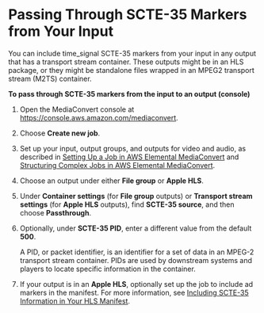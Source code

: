 # Passing Through SCTE\-35 Markers from Your Input<a name="passing-through-scte-35-markers"></a>

You can include time\_signal SCTE\-35 markers from your input in any output that has a transport stream container\. These outputs might be in an HLS package, or they might be standalone files wrapped in an MPEG2 transport stream \(M2TS\) container\.

**To pass through SCTE\-35 markers from the input to an output \(console\)**

1. Open the MediaConvert console at [https://console\.aws\.amazon\.com/mediaconvert](https://console.aws.amazon.com/mediaconvert)\.

1. Choose **Create new job**\.

1. Set up your input, output groups, and outputs for video and audio, as described in [Setting Up a Job in AWS Elemental MediaConvert](setting-up-a-job.md) and [Structuring Complex Jobs in AWS Elemental MediaConvert](structuring-complex-jobs.md)\.

1. Choose an output under either **File group** or **Apple HLS**\. 

1. Under **Container settings** \(for **File group** outputs\) or **Transport stream settings** \(for **Apple HLS** outputs\), find **SCTE\-35 source**, and then choose **Passthrough**\.

1. Optionally, under **SCTE\-35 PID**, enter a different value from the default **500**\. 

   A PID, or packet identifier, is an identifier for a set of data in an MPEG\-2 transport stream container\. PIDs are used by downstream systems and players to locate specific information in the container\. 

1. If your output is in an **Apple HLS**, optionally set up the job to include ad markers in the manifest\. For more information, see [Including SCTE\-35 Information in Your HLS Manifest](including-scte-35-information-in-your-hls-manifest.md)\.